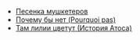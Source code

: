 * [Песенка мушкетеров](Песенка%20мушкетеров)
* [Почему бы нет (Pourquoi pas)](Почему%20бы%20нет%20(Pourquoi%20pas))
* [Там лилии цветут (История Атоса)](Там%20лилии%20цветут%20(История%20Атоса))